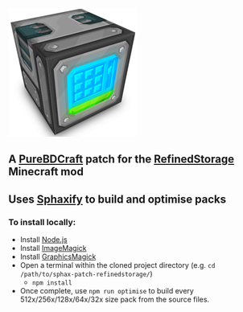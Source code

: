 ![RefinedStorage PureBDCraft Patch](./previews/Patch-Preview-256x.png)

## A [PureBDCraft](http://bdcraft.net/) patch for the [RefinedStorage](https://minecraft.curseforge.com/projects/refined-storage) Minecraft mod

## Uses [Sphaxify](https://github.com/GrumpyPirate/Sphaxify) to build and optimise packs
### To install locally:
- Install [Node.js](https://nodejs.org/en/)
- Install [ImageMagick](http://www.imagemagick.org/script/binary-releases.php)
- Install [GraphicsMagick](http://www.graphicsmagick.org/download.html)
- Open a terminal within the cloned project directory (e.g. `cd /path/to/sphax-patch-refinedstorage/`)
  - `npm install`
- Once complete, use `npm run optimise` to build every 512x/256x/128x/64x/32x size pack from the source files.
